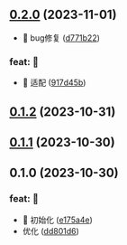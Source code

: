 

## [0.2.0](https://quyuandong.github.io///compare/0.1.2...0.2.0) (2023-11-01)


* 🧩 bug修复 ([d771b22](https://quyuandong.github.io///commit/d771b221cd3e1c3cbca464bd46e493443ba5faed))


### feat: 🚀

* 🚀 适配 ([917d45b](https://quyuandong.github.io///commit/917d45bb1bca10f01041a2e050a29f946194ead7))

## [0.1.2](https://quyuandong.github.io///compare/0.1.1...0.1.2) (2023-10-31)

## [0.1.1](https://github.com/quyuandong/ccit-ui/compare/0.1.0...0.1.1) (2023-10-30)

## 0.1.0 (2023-10-30)


### feat: 🚀

* 🚀 初始化 ([e175a4e](https://github.com/quyuandong/ccit-ui/commit/e175a4e6bf48a2e42586ccc55453bd13f687f251))
* 优化 ([dd801d6](https://github.com/quyuandong/ccit-ui/commit/dd801d6d2f35b0dcac75045d95946c38e18f3f4f))